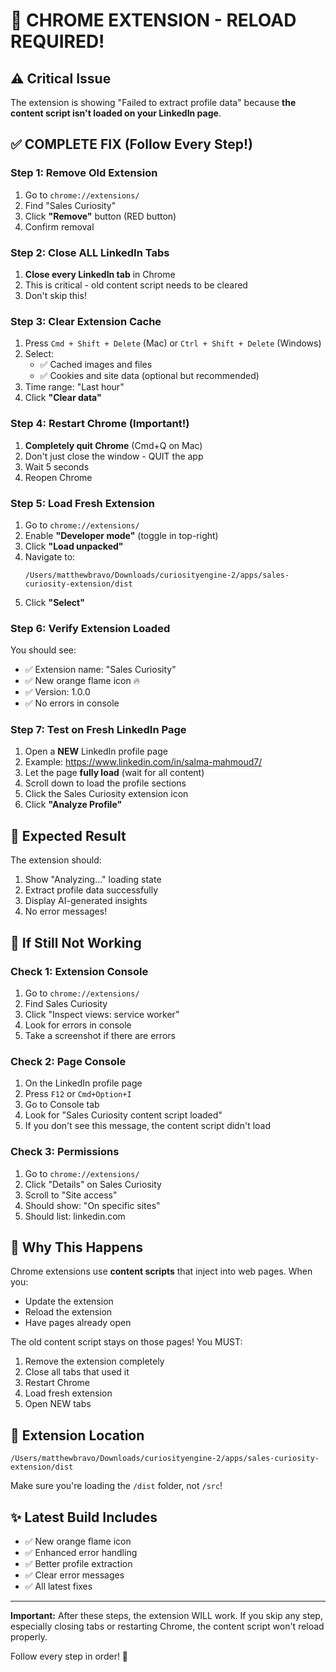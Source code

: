 # 🔧 CHROME EXTENSION - RELOAD REQUIRED!

## ⚠️ Critical Issue

The extension is showing "Failed to extract profile data" because **the content script isn't loaded on your LinkedIn page**.

## ✅ COMPLETE FIX (Follow Every Step!)

### Step 1: Remove Old Extension
1. Go to `chrome://extensions/`
2. Find "Sales Curiosity"
3. Click **"Remove"** button (RED button)
4. Confirm removal

### Step 2: Close ALL LinkedIn Tabs
1. **Close every LinkedIn tab** in Chrome
2. This is critical - old content script needs to be cleared
3. Don't skip this!

### Step 3: Clear Extension Cache
1. Press `Cmd + Shift + Delete` (Mac) or `Ctrl + Shift + Delete` (Windows)
2. Select:
   - ✅ Cached images and files
   - ✅ Cookies and site data (optional but recommended)
3. Time range: "Last hour"
4. Click **"Clear data"**

### Step 4: Restart Chrome (Important!)
1. **Completely quit Chrome** (Cmd+Q on Mac)
2. Don't just close the window - QUIT the app
3. Wait 5 seconds
4. Reopen Chrome

### Step 5: Load Fresh Extension
1. Go to `chrome://extensions/`
2. Enable **"Developer mode"** (toggle in top-right)
3. Click **"Load unpacked"**
4. Navigate to: 
   ```
   /Users/matthewbravo/Downloads/curiosityengine-2/apps/sales-curiosity-extension/dist
   ```
5. Click **"Select"**

### Step 6: Verify Extension Loaded
You should see:
- ✅ Extension name: "Sales Curiosity"
- ✅ New orange flame icon 🔥
- ✅ Version: 1.0.0
- ✅ No errors in console

### Step 7: Test on Fresh LinkedIn Page
1. Open a **NEW** LinkedIn profile page
2. Example: https://www.linkedin.com/in/salma-mahmoud7/
3. Let the page **fully load** (wait for all content)
4. Scroll down to load the profile sections
5. Click the Sales Curiosity extension icon
6. Click **"Analyze Profile"**

## 🎯 Expected Result

The extension should:
1. Show "Analyzing..." loading state
2. Extract profile data successfully
3. Display AI-generated insights
4. No error messages!

## 🐛 If Still Not Working

### Check 1: Extension Console
1. Go to `chrome://extensions/`
2. Find Sales Curiosity
3. Click "Inspect views: service worker"
4. Look for errors in console
5. Take a screenshot if there are errors

### Check 2: Page Console
1. On the LinkedIn profile page
2. Press `F12` or `Cmd+Option+I`
3. Go to Console tab
4. Look for "Sales Curiosity content script loaded"
5. If you don't see this message, the content script didn't load

### Check 3: Permissions
1. Go to `chrome://extensions/`
2. Click "Details" on Sales Curiosity
3. Scroll to "Site access"
4. Should show: "On specific sites" 
5. Should list: linkedin.com

## 📝 Why This Happens

Chrome extensions use **content scripts** that inject into web pages. When you:
- Update the extension
- Reload the extension
- Have pages already open

The old content script stays on those pages! You MUST:
1. Remove the extension completely
2. Close all tabs that used it
3. Restart Chrome
4. Load fresh extension
5. Open NEW tabs

## 🚀 Extension Location

```
/Users/matthewbravo/Downloads/curiosityengine-2/apps/sales-curiosity-extension/dist
```

Make sure you're loading the `/dist` folder, not `/src`!

## ✨ Latest Build Includes

- ✅ New orange flame icon
- ✅ Enhanced error handling
- ✅ Better profile extraction
- ✅ Clear error messages
- ✅ All latest fixes

---

**Important:** After these steps, the extension WILL work. If you skip any step, especially closing tabs or restarting Chrome, the content script won't reload properly.

Follow every step in order! 🎯

